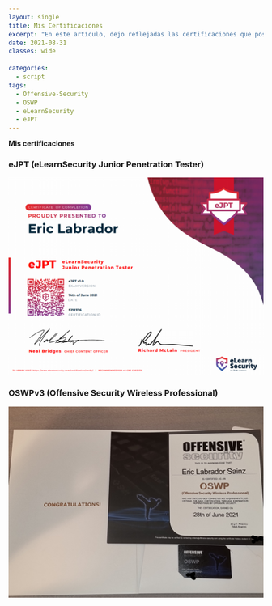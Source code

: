 ```yaml
---
layout: single
title: Mis Certificaciones
excerpt: "En este artículo, dejo reflejadas las certificaciones que poseo."
date: 2021-08-31
classes: wide

categories:
  - script
tags:
  - Offensive-Security
  - OSWP
  - eLearnSecurity
  - eJPT
---
```


**Mis certificaciones**

<h3>eJPT (eLearnSecurity Junior Penetration Tester)</h3>

![](/assets/images/certs/eJPT.png)

<h3>OSWPv3 (Offensive Security Wireless Professional)</h3>

![](/assets/images/certs/oswp.jpg)

